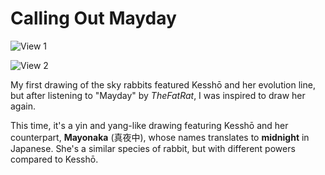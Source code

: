 # Calling Out Mayday

<img src="https://raw.githubusercontent.com/arrowarchive/The-Arrowarchive/master/docs/images/skyrabbits/yinyang1.png" alt="View 1"
     onContextMenu="return false;">

<img src="https://raw.githubusercontent.com/arrowarchive/The-Arrowarchive/master/docs/images/skyrabbits/yinyang2.png" alt="View 2"
     onContextMenu="return false;">

My first drawing of the sky rabbits featured Kesshō and her evolution line, but after listening to "Mayday" by *TheFatRat*, I was inspired to draw her again. 

This time, it's a yin and yang-like drawing featuring Kesshō and her counterpart, **Mayonaka** (真夜中), whose names translates to **midnight** in Japanese. She's a similar species of rabbit, but with different powers compared to Kesshō.
